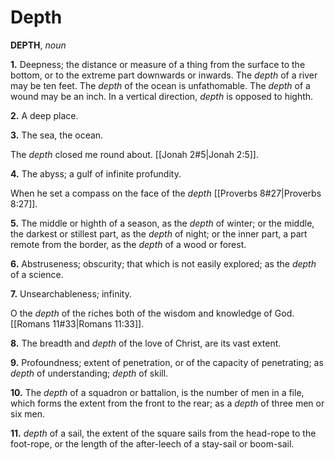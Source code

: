# Depth

**DEPTH**, _noun_

**1.** Deepness; the distance or measure of a thing from the surface to the bottom, or to the extreme part downwards or inwards. The _depth_ of a river may be ten feet. The _depth_ of the ocean is unfathomable. The _depth_ of a wound may be an inch. In a vertical direction, _depth_ is opposed to highth.

**2.** A deep place.

**3.** The sea, the ocean.

The _depth_ closed me round about. [[Jonah 2#5|Jonah 2:5]].

**4.** The abyss; a gulf of infinite profundity.

When he set a compass on the face of the _depth_ [[Proverbs 8#27|Proverbs 8:27]].

**5.** The middle or highth of a season, as the _depth_ of winter; or the middle, the darkest or stillest part, as the _depth_ of night; or the inner part, a part remote from the border, as the _depth_ of a wood or forest.

**6.** Abstruseness; obscurity; that which is not easily explored; as the _depth_ of a science.

**7.** Unsearchableness; infinity.

O the _depth_ of the riches both of the wisdom and knowledge of God. [[Romans 11#33|Romans 11:33]].

**8.** The breadth and _depth_ of the love of Christ, are its vast extent.

**9.** Profoundness; extent of penetration, or of the capacity of penetrating; as _depth_ of understanding; _depth_ of skill.

**10.** The _depth_ of a squadron or battalion, is the number of men in a file, which forms the extent from the front to the rear; as a _depth_ of three men or six men.

**11.** _depth_ of a sail, the extent of the square sails from the head-rope to the foot-rope, or the length of the after-leech of a stay-sail or boom-sail.